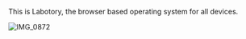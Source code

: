 This is Labotory, the browser based operating system for all devices.

![IMG_0872](https://github.com/Weno-Inc/Labortory/assets/170777576/1219f88c-a46d-4a4f-909d-fe1034e988a1)

